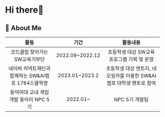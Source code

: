 # Hi there👋
<p align="right"> </p>  


<!--
**jpg723/jpg723** is a ✨ _special_ ✨ repository because its `README.md` (this file) appears on your GitHub profile.

Here are some ideas to get you started:

- 🔭 I’m currently working on ...
- 🌱 I’m currently learning ...
- 👯 I’m looking to collaborate on ...
- 🤔 I’m looking for help with ...
- 💬 Ask me about ...
- 📫 How to reach me: ...
- 😄 Pronouns: ...
- ⚡ Fun fact: ...
-->

## 💁‍ About Me
|**활동**|**기간**|**활동내용**|
|:---:|:---:|:---:|
|코드클럽 찾아가는 SW교육기부단|2022.09~2022.12|초등학생 대상 SW교육 프로그램 기획 및 운영|
|네이버 커넥트재단과 함께하는 SW&AI캠프 1784스쿨혁명|2023.01~2023.2|초등학생 대상 엔트리, 네오씽카를 이용한 SW&AI 캠프 대학생 멘토로 참여|
|동덕여대 교내 게임 개발 동아리 NPC 5기|2022.01~|NPC 5기 개발팀|

<p align="right"> </p>  

